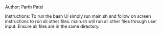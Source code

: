 Author: Parth Patel

Instructions: To run the bash UI simply run main.sh and follow on screen instructions to run all other files. 
main.sh will run all other files through user input. Ensure all files are in the same directory. 
